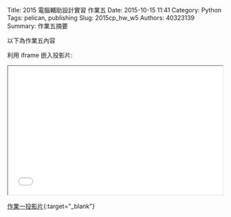 Title: 2015 電腦輔助設計實習 作業五
Date: 2015-10-15 11:41
Category: Python
Tags: pelican, publishing
Slug: 2015cp_hw_w5
Authors: 40323139
Summary: 作業五摘要

以下為作業五內容

利用 iframe 嵌入投影片:

<iframe src="simplest5.html" width="500" height="300"></iframe>

[作業一投影片](simplest5.html){:target="_blank"}


